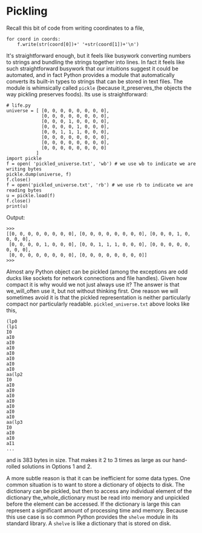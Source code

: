 # Pickling

Recall this bit of code from writing coordinates to a file,

    for coord in coords:
        f.write(str(coord[0])+' '+str(coord[1])+'\n')

It's straightforward enough, but it feels like busywork converting
numbers to strings and bundling the strings together into lines. In fact
it feels like such straightforward busywork that our intuitions suggest
it could be automated, and in fact Python provides a module that
automatically converts its built-in types to strings that can be stored
in text files. The module is whimsically called `pickle` (because
it_preserves_the objects the way pickling preserves foods). Its use is
straightforward:

    # life.py
    universe = [ [0, 0, 0, 0, 0, 0, 0, 0],
                 [0, 0, 0, 0, 0, 0, 0, 0],
                 [0, 0, 0, 1, 0, 0, 0, 0],
                 [0, 0, 0, 0, 1, 0, 0, 0],
                 [0, 0, 1, 1, 1, 0, 0, 0],
                 [0, 0, 0, 0, 0, 0, 0, 0],
                 [0, 0, 0, 0, 0, 0, 0, 0],
                 [0, 0, 0, 0, 0, 0, 0, 0]
               ]
    import pickle
    f = open( 'pickled_universe.txt', 'wb') # we use wb to indicate we are writing bytes
    pickle.dump(universe, f)
    f.close()
    f = open('pickled_universe.txt', 'rb') # we use rb to indicate we are reading bytes
    u = pickle.load(f)
    f.close()
    print(u)

Output:

    >>> 
    [[0, 0, 0, 0, 0, 0, 0, 0], [0, 0, 0, 0, 0, 0, 0, 0], [0, 0, 0, 1, 0, 0, 0, 0],
     [0, 0, 0, 0, 1, 0, 0, 0], [0, 0, 1, 1, 1, 0, 0, 0], [0, 0, 0, 0, 0, 0, 0, 0],
     [0, 0, 0, 0, 0, 0, 0, 0], [0, 0, 0, 0, 0, 0, 0, 0]]
    >>> 

Almost any Python object can be pickled (among the exceptions are odd
ducks like sockets for network connections and file handles). Given how
compact it is why would we not just always use it? The answer is that
we_will_often use it, but not without thinking first. One reason we
will sometimes avoid it is that the pickled representation is neither
particularly compact nor particularly
readable. `pickled_universe.txt` above looks like this,

    (lp0
    (lp1
    I0
    aI0
    aI0
    aI0
    aI0
    aI0
    aI0
    aI0
    aa(lp2
    I0
    aI0
    aI0
    aI0
    aI0
    aI0
    aI0
    aI0
    aa(lp3
    I0
    aI0
    aI0
    aI1
    ...

and is 383 bytes in size. That makes it 2 to 3 times as large as our
hand-rolled solutions in Options 1 and 2.

A more subtle reason is that it can be inefficient for some data types.
One common situation is to want to store a dictionary of objects to
disk. The dictionary can be pickled, but then to access any individual
element of the dictionary the_whole_dictionary must be read into
memory and unpickled before the element can be accessed. If the
dictionary is large this can represent a significant amount of
processing time and memory. Because this use case is so common Python
provides the `shelve` module in its standard library. A `shelve` is like
a dictionary that is stored on disk.
